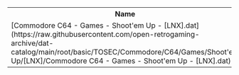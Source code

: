 <table>
<tr><th>Name</th><th>Size</th></tr>
<tr><td>
[Commodore C64 - Games - Shoot'em Up - [LNX].dat](https://raw.githubusercontent.com/open-retrogaming-archive/dat-catalog/main/root/basic/TOSEC/Commodore/C64/Games/Shoot'em Up/[LNX]/Commodore C64 - Games - Shoot'em Up - [LNX].dat)
</td><td>280875</td></tr>
</table>
